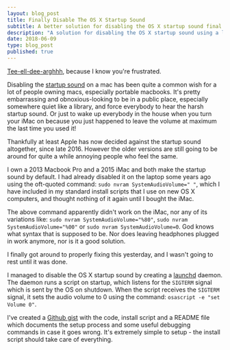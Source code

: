 ```yaml
---
layout: blog_post
title: Finally Disable The OS X Startup Sound
subtitle: A better solution for disabling the OS X startup sound final version final copy 2 final (this one)
description: "A solution for disabling the OS X startup sound using a launchd daemon which works on iMac as well as Macbook pro, on OS X El Capitan"
date: 2018-06-09
type: blog_post
published: true
---
```


[Tee-ell-dee-arghhh](https://gist.github.com/robinrob/2ccacd2d5358bcd8fc38a46f5e44228e), because I know you're frustrated.

Disabling the [startup sound](https://support.apple.com/en-gb/HT202768) on a mac has been quite a common wish for a lot of people owning macs, especially portable macbooks. It's pretty embarrassing and obnoxious-looking to be in a public place, especially somewhere quiet like a library, and force everybody to hear the harsh startup sound. Or just to wake up everybody in the house when you turn your iMac on because you just happened to leave the volume at maximum the last time you used it!

Thankfully at least Apple has now decided against the startup sound altogether, since late 2016. However the older versions are still going to be around for quite a while annoying people who feel the same.

I own a 2013 Macbook Pro and a 2015 iMac and both make the startup sound by default. I had already disabled it on the laptop some years ago using the oft-quoted command: `sudo nvram SystemAudioVolume=" "`, which I have included in my standard install scripts that I use on new OS X computers, and thought nothing of it again until I bought the iMac.

The above command apparently didn't work on the iMac, nor any of its variations like: `sudo nvram SystemAudioVolume="%80"`, `sudo nvram SystemAudioVolume="%00"` or `sudo nvram SystemAudioVolume=0`. God knows what syntax that is supposed to be. Nor does leaving headphones plugged in work anymore, nor is it a good solution.

I finally got around to properly fixing this yesterday, and I wasn't going to rest until it was done.

I managed to disable the OS X startup sound by creating a [launchd](http://www.launchd.info/) daemon. The daemon runs a script on startup, which listens for the `SIGTERM` signal which is sent by the OS on shutdown. When the script receives the `SIGTERM` signal, it sets the audio volume to 0 using the command: `osascript -e "set Volume 0"`.

I've created a [Github gist](https://gist.github.com/robinrob/2ccacd2d5358bcd8fc38a46f5e44228e) with the code, install script and a README file which documents the setup process and some useful debugging commands in case it goes wrong. It's extremely simple to setup - the install script should take care of everything.